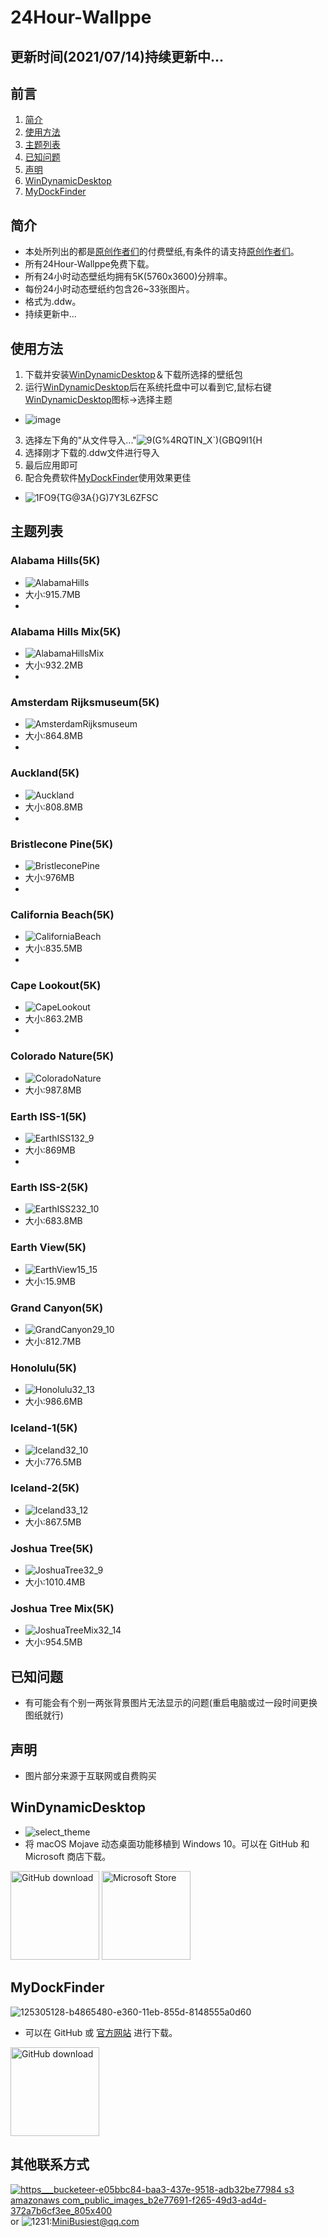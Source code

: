 # 24Hour-Wallppe

## 更新时间(2021/07/14)持续更新中...

## 前言
1. [简介](#简介)
1. [使用方法](#使用方法)
1. [主题列表](#主题列表)
1. [已知问题](#已知问题)
1. [声明](#声明)
1. [WinDynamicDesktop](#WinDynamicDesktop)
1. [MyDockFinder](#MyDockFinder)

## 简介
* 本处所列出的都是[原创作者们](https://windd.info/themes/)的付费壁纸,有条件的请支持[原创作者们](https://windd.info/themes/)。
* 所有24Hour-Wallppe免费下载。
* 所有24小时动态壁纸均拥有5K(5760x3600)分辨率。
* 每份24小时动态壁纸约包含26~33张图片。
* 格式为.ddw。
* 持续更新中...

## 使用方法
1. 下载并安装[WinDynamicDesktop](#WinDynamicDesktop)＆下载所选择的壁纸包
2. 运行[WinDynamicDesktop](#WinDynamicDesktop)后在系统托盘中可以看到它,鼠标右键[WinDynamicDesktop](#WinDynamicDesktop)图标->选择主题
*  ![image](https://user-images.githubusercontent.com/74455258/125320553-6b3d0180-e36e-11eb-85f9-1365c9634f71.png)
3. 选择左下角的"从文件导入..."![9(G%4RQTIN_X`)(GBQ9I1{H](https://user-images.githubusercontent.com/74455258/125321210-0930cc00-e36f-11eb-97c1-7129ac600ef0.png)
4. 选择刚才下载的.ddw文件进行导入
5. 最后应用即可  
6. 配合免费软件[MyDockFinder](#MyDockFinder)使用效果更佳
*  ![1FO9{TG@3A{}G)7Y3L6ZFSC](https://user-images.githubusercontent.com/74455258/125322647-94f72800-e370-11eb-9674-242afef43ee9.png)

## 主题列表

### Alabama Hills(5K)
* ![AlabamaHills](https://user-images.githubusercontent.com/74455258/125309073-09779a00-e364-11eb-9805-1ef26218f69c.jpg)
* 大小:915.7MB
* 
### Alabama Hills Mix(5K)
* ![AlabamaHillsMix](https://user-images.githubusercontent.com/74455258/125309582-768b2f80-e364-11eb-8013-557111f69649.jpg)
* 大小:932.2MB
* 
### Amsterdam Rijksmuseum(5K)
* ![AmsterdamRijksmuseum](https://user-images.githubusercontent.com/74455258/125310172-f0231d80-e364-11eb-92f1-12581da57a50.jpg)
* 大小:864.8MB
* 
### Auckland(5K)
* ![Auckland](https://user-images.githubusercontent.com/74455258/125310499-37111300-e365-11eb-9211-283cc53fb66c.jpg)
* 大小:808.8MB
* 
### Bristlecone Pine(5K)
* ![BristleconePine](https://user-images.githubusercontent.com/74455258/125310772-763f6400-e365-11eb-8e2e-0702500f6d3d.jpg)
* 大小:976MB
* 
### California Beach(5K)
* ![CaliforniaBeach](https://user-images.githubusercontent.com/74455258/125311092-bbfc2c80-e365-11eb-9269-8f2f056fdafc.jpg)
* 大小:835.5MB
*
### Cape Lookout(5K)
* ![CapeLookout](https://user-images.githubusercontent.com/74455258/125311562-15645b80-e366-11eb-95d4-39a0ba490a49.jpg)
* 大小:863.2MB
*
### Colorado Nature(5K)
* ![ColoradoNature](https://user-images.githubusercontent.com/74455258/125312336-c3700580-e366-11eb-9bb1-cbd3c020564c.jpg)
* 大小:987.8MB

### Earth ISS-1(5K)
* ![EarthISS132_9](https://user-images.githubusercontent.com/74455258/125312782-2eb9d780-e367-11eb-8c93-e36533fdc02d.jpg)
* 大小:869MB
*
### Earth ISS-2(5K)
* ![EarthISS232_10](https://user-images.githubusercontent.com/74455258/125313026-6aed3800-e367-11eb-89ea-dd95566ee371.jpg)
* 大小:683.8MB
  
### Earth View(5K)
* ![EarthView15_15](https://user-images.githubusercontent.com/74455258/125623182-e268927b-c3a6-493f-b71f-8a08e48255f0.jpg)
* 大小:15.9MB

### Grand Canyon(5K)
* ![GrandCanyon29_10](https://user-images.githubusercontent.com/74455258/125623321-e4719c64-de6f-443a-9711-8c8999bcde7e.jpg)
* 大小:812.7MB

### Honolulu(5K)
* ![Honolulu32_13](https://user-images.githubusercontent.com/74455258/125623454-08d0e8c2-7bda-4529-b029-9875b3cecfcd.jpg)
* 大小:986.6MB

### Iceland-1(5K)
* ![Iceland32_10](https://user-images.githubusercontent.com/74455258/125623585-d2bc46e9-067f-4413-9ee7-cef66e14b7c9.jpg)
* 大小:776.5MB

### Iceland-2(5K)
* ![Iceland33_12](https://user-images.githubusercontent.com/74455258/125623663-6839ceb6-86ef-474a-acac-977fbd197ec4.jpg)
* 大小:867.5MB

### Joshua Tree(5K)
* ![JoshuaTree32_9](https://user-images.githubusercontent.com/74455258/125623759-ef575f39-ce8c-4ffd-b46b-93f837fbd12d.jpg)
* 大小:1010.4MB

### Joshua Tree Mix(5K)
* ![JoshuaTreeMix32_14](https://user-images.githubusercontent.com/74455258/125623878-d939dc94-08ee-4c43-9818-8a93921f5b67.jpg)
* 大小:954.5MB

## 已知问题

* 有可能会有个别一两张背景图片无法显示的问题(重启电脑或过一段时间更换图纸就行)

## 声明

* 图片部分来源于互联网或自费购买


## WinDynamicDesktop
* ![select_theme](https://user-images.githubusercontent.com/74455258/125305747-31193300-e361-11eb-8e8a-cb071cd222b4.png)
* 将 macOS Mojave 动态桌面功能移植到 Windows 10。可以在 GitHub 和 Microsoft 商店下载。

<a href="https://github.com/t1m0thyj/WinDynamicDesktop/releases/latest"><img src="https://github.com/t1m0thyj/WinDynamicDesktop/blob/master/images/download_github.png?raw=true" alt="GitHub download" width="142"></a>
<a href="//www.microsoft.com/store/apps/9nm8n7dq3z5f?cid=storebadge&ocid=badge"><img src="https://developer.microsoft.com/store/badges/images/English_get-it-from-MS.png" alt="Microsoft Store" width="142"/></a>


## MyDockFinder
![125305128-b4865480-e360-11eb-855d-8148555a0d60](https://user-images.githubusercontent.com/74455258/125328163-93306300-e376-11eb-854e-f8a4119791d9.png)
* 可以在 GitHub 或 [官方网站](https://www.mydockfinder.com/) 进行下载。

<a href="https://github.com/mydockfinder/mydockfinder/releases"><img src="https://github.com/t1m0thyj/WinDynamicDesktop/blob/master/images/download_github.png?raw=true" alt="GitHub download" width="142"></a>

## 其他联系方式

<a href="https://space.bilibili.com/44170352">![https___bucketeer-e05bbc84-baa3-437e-9518-adb32be77984 s3 amazonaws com_public_images_b2e77691-f265-49d3-ad4d-372a7b6cf3ee_805x400](https://user-images.githubusercontent.com/74455258/125327373-a0991d80-e375-11eb-9108-e24972579da0.png)</a>
or
![1231](https://user-images.githubusercontent.com/74455258/125331533-b230f400-e37a-11eb-8451-d2694c16add3.png):MiniBusiest@qq.com

